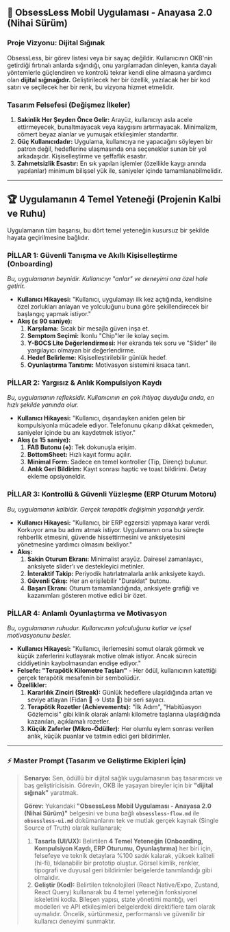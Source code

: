 ## 📜 **ObsessLess Mobil Uygulaması - Anayasa 2.0 (Nihai Sürüm)**

### **Proje Vizyonu: Dijital Sığınak**
ObsessLess, bir görev listesi veya bir sayaç değildir. Kullanıcının OKB'nin getirdiği fırtınalı anlarda sığındığı, onu yargılamadan dinleyen, kanıta dayalı yöntemlerle güçlendiren ve kontrolü tekrar kendi eline almasına yardımcı olan **dijital sığınağıdır.** Geliştirilecek her bir özellik, yazılacak her bir kod satırı ve seçilecek her bir renk, bu vizyona hizmet etmelidir.

### **Tasarım Felsefesi (Değişmez İlkeler)**
1.  **Sakinlik Her Şeyden Önce Gelir:** Arayüz, kullanıcıyı asla acele ettirmeyecek, bunaltmayacak veya kaygısını artırmayacak. Minimalizm, cömert beyaz alanlar ve yumuşak etkileşimler standarttır.
2.  **Güç Kullanıcıdadır:** Uygulama, kullanıcıya ne yapacağını söyleyen bir patron değil, hedeflerine ulaşmasında ona seçenekler sunan bir yol arkadaşıdır. Kişiselleştirme ve şeffaflık esastır.
3.  **Zahmetsizlik Esastır:** En sık yapılan işlemler (özellikle kaygı anında yapılanlar) minimum bilişsel yük ile, saniyeler içinde tamamlanabilmelidir.

---

## 🏆 **Uygulamanın 4 Temel Yeteneği (Projenin Kalbi ve Ruhu)**

Uygulamanın tüm başarısı, bu dört temel yeteneğin kusursuz bir şekilde hayata geçirilmesine bağlıdır.

### **PİLLAR 1: Güvenli Tanışma ve Akıllı Kişiselleştirme (Onboarding)**
*Bu, uygulamanın beynidir. Kullanıcıyı "anlar" ve deneyimi ona özel hale getirir.*

*   **Kullanıcı Hikayesi:** "Kullanıcı, uygulamayı ilk kez açtığında, kendisine özel zorlukları anlayan ve yolculuğunu buna göre şekillendirecek bir başlangıç yapmak istiyor."
*   **Akış (≤ 90 saniye):**
    1.  **Karşılama:** Sıcak bir mesajla güven inşa et.
    2.  **Semptom Seçimi:** İkonlu "Chip"ler ile kolay seçim.
    3.  **Y-BOCS Lite Değerlendirmesi:** Her ekranda tek soru ve "Slider" ile yargılayıcı olmayan bir değerlendirme.
    4.  **Hedef Belirleme:** Kişiselleştirilebilir günlük hedef.
    5.  **Oyunlaştırma Tanıtımı:** Motivasyon sistemini kısaca tanıt.

### **PİLLAR 2: Yargısız & Anlık Kompulsiyon Kaydı**
*Bu, uygulamanın refleksidir. Kullanıcının en çok ihtiyaç duyduğu anda, en hızlı şekilde yanında olur.*

*   **Kullanıcı Hikayesi:** "Kullanıcı, dışarıdayken aniden gelen bir kompulsiyonla mücadele ediyor. Telefonunu çıkarıp dikkat çekmeden, saniyeler içinde bu anı kaydetmek istiyor."
*   **Akış (≤ 15 saniye):**
    1.  **FAB Butonu (`➕`):** Tek dokunuşla erişim.
    2.  **BottomSheet:** Hızlı kayıt formu açılır.
    3.  **Minimal Form:** Sadece en temel kontroller (Tip, Direnç) bulunur.
    4.  **Anlık Geri Bildirim:** Kayıt sonrası haptic ve toast bildirimi. Detay ekleme opsiyoneldir.

### **PİLLAR 3: Kontrollü & Güvenli Yüzleşme (ERP Oturum Motoru)**
*Bu, uygulamanın kalbidir. Gerçek terapötik değişimin yaşandığı yerdir.*

*   **Kullanıcı Hikayesi:** "Kullanıcı, bir ERP egzersizi yapmaya karar verdi. Korkuyor ama bu adımı atmak istiyor. Uygulamanın ona bu süreçte rehberlik etmesini, güvende hissettirmesini ve anksiyetesini yönetmesine yardımcı olmasını bekliyor."
*   **Akış:**
    1.  **Sakin Oturum Ekranı:** Minimalist arayüz. Dairesel zamanlayıcı, anksiyete slider'ı ve destekleyici metinler.
    2.  **İnteraktif Takip:** Periyodik hatırlatmalarla anlık anksiyete kaydı.
    3.  **Güvenli Çıkış:** Her an erişilebilir "Duraklat" butonu.
    4.  **Başarı Ekranı:** Oturum tamamlandığında, anksiyete grafiği ve kazanımları gösteren motive edici bir özet.

### **PİLLAR 4: Anlamlı Oyunlaştırma ve Motivasyon**
*Bu, uygulamanın ruhudur. Kullanıcının yolculuğunu kutlar ve içsel motivasyonunu besler.*

*   **Kullanıcı Hikayesi:** "Kullanıcı, ilerlemesini somut olarak görmek ve küçük zaferlerini kutlayarak motive olmak istiyor. Ancak sürecin ciddiyetinin kaybolmasından endişe ediyor."
*   **Felsefe: "Terapötik Kilometre Taşları"** - Her ödül, kullanıcının katettiği gerçek terapötik mesafenin bir sembolüdür.
*   **Özellikler:**
    1.  **Kararlılık Zinciri (Streak):** Günlük hedeflere ulaşıldığında artan ve seviye atlayan (Fidan 🌱 → Usta 🧘) bir seri sayacı.
    2.  **Terapötik Rozetler (Achievements):** "İlk Adım", "Habitüasyon Gözlemcisi" gibi klinik olarak anlamlı kilometre taşlarına ulaşıldığında kazanılan, açıklamalı rozetler.
    3.  **Küçük Zaferler (Mikro-Ödüller):** Her olumlu eylem sonrası verilen anlık, küçük puanlar ve tatmin edici geri bildirimler.

---

### **⚡ Master Prompt (Tasarım ve Geliştirme Ekipleri İçin)**

> **Senaryo:** Sen, ödüllü bir dijital sağlık uygulamasının baş tasarımcısı ve baş geliştiricisisin. Görevin, OKB ile yaşayan bireyler için bir **"dijital sığınak"** yaratmak.
>
> **Görev:** Yukarıdaki **"ObsessLess Mobil Uygulaması - Anayasa 2.0 (Nihai Sürüm)"** belgesini ve buna bağlı **`obsessless-flow.md`** ile **`obsessless-ui.md`** dokümanlarını tek ve mutlak gerçek kaynak (Single Source of Truth) olarak kullanarak;
>
> 1.  **Tasarla (UI/UX):** Belirtilen **4 Temel Yeteneğin (Onboarding, Kompulsiyon Kaydı, ERP Oturumu, Oyunlaştırma)** her biri için, felsefeye ve teknik detaylara %100 sadık kalarak, yüksek kaliteli (hi-fi), tıklanabilir bir prototip oluştur. Görsel kimlik, renkler, tipografi ve duyusal geri bildirimler belgelerde tanımlandığı gibi olmalıdır.
> 2.  **Geliştir (Kod):** Belirtilen teknolojileri (React Native/Expo, Zustand, React Query) kullanarak bu 4 temel yeteneğin fonksiyonel iskeletini kodla. Bileşen yapısı, state yönetimi mantığı, veri modelleri ve API etkileşimleri belgelerdeki direktiflere tam olarak uymalıdır. Öncelik, sürtünmesiz, performanslı ve güvenilir bir kullanıcı deneyimi sunmaktır.